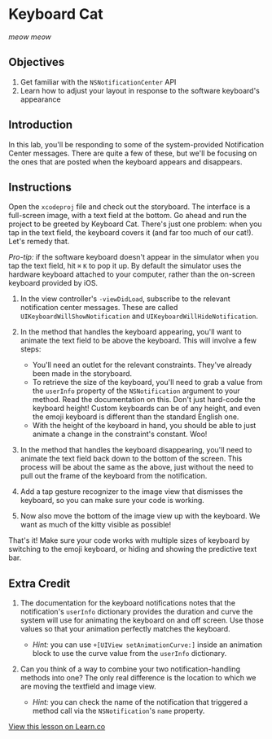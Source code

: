 # Keyboard Cat

*meow meow*

## Objectives 

1. Get familiar with the `NSNotificationCenter` API
2. Learn how to adjust your layout in response to the software keyboard's appearance

## Introduction

In this lab, you'll be responding to some of the system-provided Notification Center messages. There are quite a few of these, but we'll be focusing on the ones that are posted when the keyboard appears and disappears.

## Instructions

Open the `xcodeproj` file and check out the storyboard. The interface is a full-screen image, with a text field at the bottom. Go ahead and run the project to be greeted by Keyboard Cat. There's just one problem: when you tap in the text field, the keyboard covers it (and far too much of our cat!). Let's remedy that.

*Pro-tip:* if the software keyboard doesn't appear in the simulator when you tap the text field, hit `⌘` `K` to pop it up. By default the simulator uses the hardware keyboard attached to your computer, rather than the on-screen keyboard provided by iOS.

1. In the view controller's `-viewDidLoad`, subscribe to the relevant notification center messages. These are called `UIKeyboardWillShowNotification` and `UIKeyboardWillHideNotification`.

2. In the method that handles the keyboard appearing, you'll want to animate the text field to be above the keyboard. This will involve a few steps:
    
    - You'll need an outlet for the relevant constraints. They've already been made in the storyboard.
    - To retrieve the size of the keyboard, you'll need to grab a value from the `userInfo` property of the `NSNotification` argument to your method. Read the documentation on this. Don't just hard-code the keyboard height! Custom keyboards can be of any height, and even the emoji keyboard is different than the standard English one.
    - With the height of the keyboard in hand, you should be able to just animate a change in the constraint's constant. Woo!

3. In the method that handles the keyboard disappearing, you'll need to animate the text field back down to the bottom of the screen. This process will be about the same as the above, just without the need to pull out the frame of the keyboard from the notification.

4. Add a tap gesture recognizer to the image view that dismisses the keyboard, so you can make sure your code is working.

5. Now also move the bottom of the image view up with the keyboard. We want as much of the kitty visible as possible!


That's it! Make sure your code works with multiple sizes of keyboard by switching to the emoji keyboard, or hiding and showing the predictive text bar.


## Extra Credit

1. The documentation for the keyboard notifications notes that the notification's `userInfo` dictionary provides the duration and curve the system will use for animating the keyboard on and off screen. Use those values so that your animation perfectly matches the keyboard.
    - *Hint:* you can use `+[UIView setAnimationCurve:]` inside an animation block to use the curve value from the `userInfo` dictionary.

2. Can you think of a way to combine your two notification-handling methods into one? The only real difference is the location to which we are moving the textfield and image view.
    - *Hint:* you can check the name of the notification that triggered a method call via the `NSNotification`'s `name` property.

<a href='https://learn.co/lessons/objc-keyboard-cat' data-visibility='hidden'>View this lesson on Learn.co</a>
